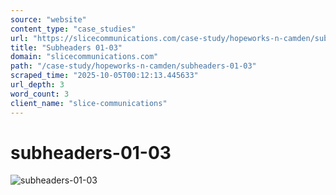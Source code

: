 ```yaml
---
source: "website"
content_type: "case_studies"
url: "https://slicecommunications.com/case-study/hopeworks-n-camden/subheaders-01-03"
title: "Subheaders 01-03"
domain: "slicecommunications.com"
path: "/case-study/hopeworks-n-camden/subheaders-01-03"
scraped_time: "2025-10-05T00:12:13.445633"
url_depth: 3
word_count: 3
client_name: "slice-communications"
---
```


# subheaders-01-03

![subheaders-01-03](https://slicecommunications.com/wp-content/uploads/2018/07/subheaders-01-03-300x26.jpg)
